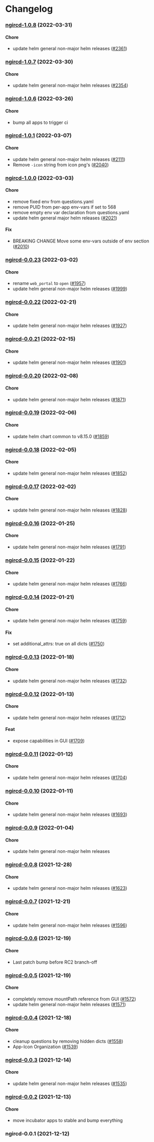 # Changelog<br>


<a name="ngircd-1.0.8"></a>
### [ngircd-1.0.8](https://github.com/truecharts/apps/compare/ngircd-1.0.7...ngircd-1.0.8) (2022-03-31)

#### Chore

* update helm general non-major helm releases ([#2361](https://github.com/truecharts/apps/issues/2361))



<a name="ngircd-1.0.7"></a>
### [ngircd-1.0.7](https://github.com/truecharts/apps/compare/ngircd-1.0.6...ngircd-1.0.7) (2022-03-30)

#### Chore

* update helm general non-major helm releases ([#2354](https://github.com/truecharts/apps/issues/2354))



<a name="ngircd-1.0.6"></a>
### [ngircd-1.0.6](https://github.com/truecharts/apps/compare/ngircd-1.0.5...ngircd-1.0.6) (2022-03-26)

#### Chore

* bump all apps to trigger ci



<a name="ngircd-1.0.1"></a>
### [ngircd-1.0.1](https://github.com/truecharts/apps/compare/ngircd-1.0.0...ngircd-1.0.1) (2022-03-07)

#### Chore

* update helm general non-major helm releases ([#2111](https://github.com/truecharts/apps/issues/2111))
* Remove `-icon` string from icon png's ([#2040](https://github.com/truecharts/apps/issues/2040))



<a name="ngircd-1.0.0"></a>
### [ngircd-1.0.0](https://github.com/truecharts/apps/compare/ngircd-0.0.23...ngircd-1.0.0) (2022-03-03)

#### Chore

* remove fixed env from questions.yaml
* remove PUID from per-app env-vars if set to 568
* remove empty env var declaration from questions.yaml
* update helm general major helm releases ([#2021](https://github.com/truecharts/apps/issues/2021))

#### Fix

* BREAKING CHANGE Move some env-vars outside of env section ([#2010](https://github.com/truecharts/apps/issues/2010))



<a name="ngircd-0.0.23"></a>
### [ngircd-0.0.23](https://github.com/truecharts/apps/compare/ngircd-0.0.22...ngircd-0.0.23) (2022-03-02)

#### Chore

* rename `web_portal` to `open` ([#1957](https://github.com/truecharts/apps/issues/1957))
* update helm general non-major helm releases ([#1999](https://github.com/truecharts/apps/issues/1999))



<a name="ngircd-0.0.22"></a>
### [ngircd-0.0.22](https://github.com/truecharts/apps/compare/ngircd-0.0.21...ngircd-0.0.22) (2022-02-21)

#### Chore

* update helm general non-major helm releases ([#1927](https://github.com/truecharts/apps/issues/1927))



<a name="ngircd-0.0.21"></a>
### [ngircd-0.0.21](https://github.com/truecharts/apps/compare/ngircd-0.0.20...ngircd-0.0.21) (2022-02-15)

#### Chore

* update helm general non-major helm releases ([#1901](https://github.com/truecharts/apps/issues/1901))



<a name="ngircd-0.0.20"></a>
### [ngircd-0.0.20](https://github.com/truecharts/apps/compare/ngircd-0.0.19...ngircd-0.0.20) (2022-02-08)

#### Chore

* update helm general non-major helm releases ([#1871](https://github.com/truecharts/apps/issues/1871))



<a name="ngircd-0.0.19"></a>
### [ngircd-0.0.19](https://github.com/truecharts/apps/compare/ngircd-0.0.18...ngircd-0.0.19) (2022-02-06)

#### Chore

* update helm chart common to v8.15.0 ([#1859](https://github.com/truecharts/apps/issues/1859))



<a name="ngircd-0.0.18"></a>
### [ngircd-0.0.18](https://github.com/truecharts/apps/compare/ngircd-0.0.17...ngircd-0.0.18) (2022-02-05)

#### Chore

* update helm general non-major helm releases ([#1852](https://github.com/truecharts/apps/issues/1852))



<a name="ngircd-0.0.17"></a>
### [ngircd-0.0.17](https://github.com/truecharts/apps/compare/ngircd-0.0.16...ngircd-0.0.17) (2022-02-02)

#### Chore

* update helm general non-major helm releases ([#1828](https://github.com/truecharts/apps/issues/1828))



<a name="ngircd-0.0.16"></a>
### [ngircd-0.0.16](https://github.com/truecharts/apps/compare/ngircd-0.0.15...ngircd-0.0.16) (2022-01-25)

#### Chore

* update helm general non-major helm releases ([#1791](https://github.com/truecharts/apps/issues/1791))



<a name="ngircd-0.0.15"></a>
### [ngircd-0.0.15](https://github.com/truecharts/apps/compare/ngircd-0.0.14...ngircd-0.0.15) (2022-01-22)

#### Chore

* update helm general non-major helm releases ([#1766](https://github.com/truecharts/apps/issues/1766))



<a name="ngircd-0.0.14"></a>
### [ngircd-0.0.14](https://github.com/truecharts/apps/compare/ngircd-0.0.13...ngircd-0.0.14) (2022-01-21)

#### Chore

* update helm general non-major helm releases ([#1759](https://github.com/truecharts/apps/issues/1759))

#### Fix

* set additional_attrs: true on all dicts ([#1750](https://github.com/truecharts/apps/issues/1750))



<a name="ngircd-0.0.13"></a>
### [ngircd-0.0.13](https://github.com/truecharts/apps/compare/ngircd-0.0.12...ngircd-0.0.13) (2022-01-18)

#### Chore

* update helm general non-major helm releases ([#1732](https://github.com/truecharts/apps/issues/1732))



<a name="ngircd-0.0.12"></a>
### [ngircd-0.0.12](https://github.com/truecharts/apps/compare/ngircd-0.0.11...ngircd-0.0.12) (2022-01-13)

#### Chore

* update helm general non-major helm releases ([#1712](https://github.com/truecharts/apps/issues/1712))

#### Feat

* expose capabilities in GUI ([#1709](https://github.com/truecharts/apps/issues/1709))



<a name="ngircd-0.0.11"></a>
### [ngircd-0.0.11](https://github.com/truecharts/apps/compare/ngircd-0.0.10...ngircd-0.0.11) (2022-01-12)

#### Chore

* update helm general non-major helm releases ([#1704](https://github.com/truecharts/apps/issues/1704))



<a name="ngircd-0.0.10"></a>
### [ngircd-0.0.10](https://github.com/truecharts/apps/compare/ngircd-0.0.9...ngircd-0.0.10) (2022-01-11)

#### Chore

* update helm general non-major helm releases ([#1693](https://github.com/truecharts/apps/issues/1693))



<a name="ngircd-0.0.9"></a>
### [ngircd-0.0.9](https://github.com/truecharts/apps/compare/ngircd-0.0.8...ngircd-0.0.9) (2022-01-04)

#### Chore

* update helm general non-major helm releases



<a name="ngircd-0.0.8"></a>
### [ngircd-0.0.8](https://github.com/truecharts/apps/compare/ngircd-0.0.7...ngircd-0.0.8) (2021-12-28)

#### Chore

* update helm general non-major helm releases ([#1623](https://github.com/truecharts/apps/issues/1623))



<a name="ngircd-0.0.7"></a>
### [ngircd-0.0.7](https://github.com/truecharts/apps/compare/ngircd-0.0.6...ngircd-0.0.7) (2021-12-21)

#### Chore

* update helm general non-major helm releases ([#1596](https://github.com/truecharts/apps/issues/1596))



<a name="ngircd-0.0.6"></a>
### [ngircd-0.0.6](https://github.com/truecharts/apps/compare/ngircd-0.0.5...ngircd-0.0.6) (2021-12-19)

#### Chore

* Last patch bump before RC2 branch-off



<a name="ngircd-0.0.5"></a>
### [ngircd-0.0.5](https://github.com/truecharts/apps/compare/ngircd-0.0.4...ngircd-0.0.5) (2021-12-19)

#### Chore

* completely remove mountPath reference from GUI ([#1572](https://github.com/truecharts/apps/issues/1572))
* update helm general non-major helm releases ([#1571](https://github.com/truecharts/apps/issues/1571))



<a name="ngircd-0.0.4"></a>
### [ngircd-0.0.4](https://github.com/truecharts/apps/compare/ngircd-0.0.3...ngircd-0.0.4) (2021-12-18)

#### Chore

* cleanup questions by removing hidden dicts ([#1558](https://github.com/truecharts/apps/issues/1558))
* App-Icon Organization ([#1539](https://github.com/truecharts/apps/issues/1539))



<a name="ngircd-0.0.3"></a>
### [ngircd-0.0.3](https://github.com/truecharts/apps/compare/ngircd-0.0.2...ngircd-0.0.3) (2021-12-14)

#### Chore

* update helm general non-major helm releases ([#1535](https://github.com/truecharts/apps/issues/1535))



<a name="ngircd-0.0.2"></a>
### [ngircd-0.0.2](https://github.com/truecharts/apps/compare/ngircd-0.0.1...ngircd-0.0.2) (2021-12-13)

#### Chore

* move incubator apps to stable and bump everything



<a name="ngircd-0.0.1"></a>
### ngircd-0.0.1 (2021-12-12)
